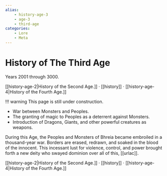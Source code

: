 ```yaml
---
alias:
    - history-age-3
    - age-3
    - third-age
categories:
    - Lore
    - Meta
---
```

# History of The Third Age

Years 2001 through 3000.

[[history-age-2|History of the Second Age.]] · [[history]] · [[history-age-4|History of the Fourth Age.]]

!!! warning
    This page is still under construction.

- War between Monsters and Peoples.
- The granting of magic to Peoples as a deterrent against Monsters.
- Introduction of Dragons, Giants, and other powerful creatures as weapons.

During this Age, the Peoples and Monsters of Bhreia became embroiled in a thousand-year war. Borders are erased, redrawn, and soaked in the blood of the innocent. This incessant lust for violence, control, and power brought forth a new deity who swayed dominion over all of this, [[urlac]].

[[history-age-2|History of the Second Age.]] · [[history]] · [[history-age-4|History of the Fourth Age.]]
